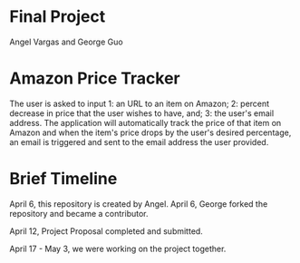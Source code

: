 # Final Project
Angel Vargas and George Guo

# Amazon Price Tracker
The user is asked to input 1: an URL to an item on Amazon; 2: percent decrease in price that the user wishes to have, and; 3: the user's email address.
The application will automatically track the price of that item on Amazon and when the item's price drops by the user's desired percentage, an email is triggered and sent to the email address the user provided. 

# Brief Timeline
April 6, this repository is created by Angel. 
April 6, George forked the repository and became a contributor.

April 12, Project Proposal completed and submitted.

April 17 - May 3, we were working on the project together.